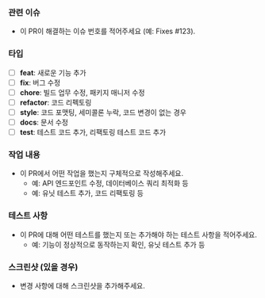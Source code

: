 ### 관련 이슈
- 이 PR이 해결하는 이슈 번호를 적어주세요 (예: Fixes #123).

### 타입
- [ ] **feat**: 새로운 기능 추가
- [ ] **fix**: 버그 수정
- [ ] **chore**: 빌드 업무 수정, 패키지 매니저 수정
- [ ] **refactor**: 코드 리펙토링
- [ ] **style**: 코드 포맷팅, 세미콜론 누락, 코드 변경이 없는 경우
- [ ] **docs**: 문서 수정
- [ ] **test**: 테스트 코드 추가, 리팩토링 테스트 코드 추가

### 작업 내용
- 이 PR에서 어떤 작업을 했는지 구체적으로 작성해주세요.
  - 예: API 엔드포인트 수정, 데이터베이스 쿼리 최적화 등
  - 예: 유닛 테스트 추가, 코드 리팩토링 등

### 테스트 사항
- 이 PR에 대해 어떤 테스트를 했는지 또는 추가해야 하는 테스트 사항을 적어주세요.
  - 예: 기능이 정상적으로 동작하는지 확인, 유닛 테스트 추가 등

### 스크린샷 (있을 경우)
- 변경 사항에 대해 스크린샷을 추가해주세요.